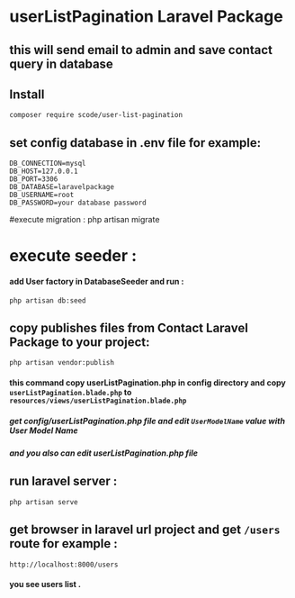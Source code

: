 # userListPagination Laravel Package
## this will send email to admin and save contact query in database

## Install
    composer require scode/user-list-pagination
    
## set config database in .env file for example:
    DB_CONNECTION=mysql
    DB_HOST=127.0.0.1
    DB_PORT=3306
    DB_DATABASE=laravelpackage
    DB_USERNAME=root
    DB_PASSWORD=your database password
    
#execute migration :
    php artisan migrate
    
# execute seeder :
 #### add User factory in DatabaseSeeder and run :
    php artisan db:seed

## copy publishes files from  Contact Laravel Package to your project:   
    php artisan vendor:publish
   #### this command copy userListPagination.php in config directory and copy `userListPagination.blade.php` to `resources/views/userListPagination.blade.php`
   ##### get config/userListPagination.php file and edit `UserModelName`  value with User Model Name
   ##### and you also can edit userListPagination.php file
  
## run laravel server :
    php artisan serve
## get browser in laravel url project and get `/users` route for example :
    http://localhost:8000/users
#### you see users list .
  
  
